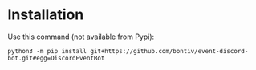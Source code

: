 Installation
============

Use this command (not available from Pypi):
```
python3 -m pip install git+https://github.com/bontiv/event-discord-bot.git#egg=DiscordEventBot
```

